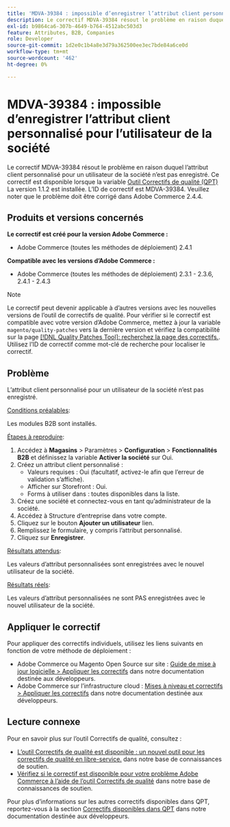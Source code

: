 ```yaml
---
title: 'MDVA-39384 : impossible d’enregistrer l’attribut client personnalisé pour l’utilisateur de la société'
description: Le correctif MDVA-39384 résout le problème en raison duquel l’attribut client personnalisé pour un utilisateur de la société n’est pas enregistré. Ce correctif est disponible lorsque l’[outil de correctifs de qualité (QPT)](/help/announcements/adobe-commerce-announcements/magento-quality-patches-released-new-tool-to-self-serve-quality-patches.md) 1.1.2 est installé. L’ID de correctif est MDVA-39384. Veuillez noter que le problème doit être corrigé dans Adobe Commerce 2.4.4.
exl-id: b9864ca6-307b-4649-b764-4512abc503d3
feature: Attributes, B2B, Companies
role: Developer
source-git-commit: 1d2e0c1b4a8e3d79a362500ee3ec7bde84a6ce0d
workflow-type: tm+mt
source-wordcount: '462'
ht-degree: 0%

---
```


# MDVA-39384 : impossible d’enregistrer l’attribut client personnalisé pour l’utilisateur de la société

Le correctif MDVA-39384 résout le problème en raison duquel l’attribut client personnalisé pour un utilisateur de la société n’est pas enregistré. Ce correctif est disponible lorsque la variable [Outil Correctifs de qualité (QPT)](/help/announcements/adobe-commerce-announcements/magento-quality-patches-released-new-tool-to-self-serve-quality-patches.md) La version 1.1.2 est installée. L’ID de correctif est MDVA-39384. Veuillez noter que le problème doit être corrigé dans Adobe Commerce 2.4.4.

## Produits et versions concernés

**Le correctif est créé pour la version Adobe Commerce :**

* Adobe Commerce (toutes les méthodes de déploiement) 2.4.1

**Compatible avec les versions d’Adobe Commerce :**

* Adobe Commerce (toutes les méthodes de déploiement) 2.3.1 - 2.3.6, 2.4.1 - 2.4.3

>[!NOTE]
>
>Le correctif peut devenir applicable à d’autres versions avec les nouvelles versions de l’outil de correctifs de qualité. Pour vérifier si le correctif est compatible avec votre version d’Adobe Commerce, mettez à jour la variable `magento/quality-patches` vers la dernière version et vérifiez la compatibilité sur la page [[!DNL Quality Patches Tool]: recherchez la page des correctifs.](https://devdocs.magento.com/quality-patches/tool.html#patch-grid). Utilisez l’ID de correctif comme mot-clé de recherche pour localiser le correctif.

## Problème

L’attribut client personnalisé pour un utilisateur de la société n’est pas enregistré.

<u>Conditions préalables</u>:

Les modules B2B sont installés.

<u>Étapes à reproduire</u>:

1. Accédez à **Magasins** > Paramètres > **Configuration** > **Fonctionnalités B2B** et définissez la variable **Activer la société** sur Oui.
1. Créez un attribut client personnalisé :
   * Valeurs requises : Oui (facultatif, activez-le afin que l’erreur de validation s’affiche).
   * Afficher sur Storefront : Oui.
   * Forms à utiliser dans : toutes disponibles dans la liste.
1. Créez une société et connectez-vous en tant qu’administrateur de la société.
1. Accédez à Structure d’entreprise dans votre compte.
1. Cliquez sur le bouton **Ajouter un utilisateur** lien.
1. Remplissez le formulaire, y compris l’attribut personnalisé.
1. Cliquez sur **Enregistrer**.

<u>Résultats attendus</u>:

Les valeurs d’attribut personnalisées sont enregistrées avec le nouvel utilisateur de la société.

<u>Résultats réels</u>:

Les valeurs d’attribut personnalisées ne sont PAS enregistrées avec le nouvel utilisateur de la société.

## Appliquer le correctif

Pour appliquer des correctifs individuels, utilisez les liens suivants en fonction de votre méthode de déploiement :

* Adobe Commerce ou Magento Open Source sur site : [Guide de mise à jour logicielle > Appliquer les correctifs](https://devdocs.magento.com/guides/v2.4/comp-mgr/patching/mqp.html) dans notre documentation destinée aux développeurs.
* Adobe Commerce sur l’infrastructure cloud : [Mises à niveau et correctifs > Appliquer les correctifs](https://devdocs.magento.com/cloud/project/project-patch.html) dans notre documentation destinée aux développeurs.

## Lecture connexe

Pour en savoir plus sur l’outil Correctifs de qualité, consultez :

* [L’outil Correctifs de qualité est disponible : un nouvel outil pour les correctifs de qualité en libre-service.](/help/announcements/adobe-commerce-announcements/magento-quality-patches-released-new-tool-to-self-serve-quality-patches.md) dans notre base de connaissances de soutien.
* [Vérifiez si le correctif est disponible pour votre problème Adobe Commerce à l’aide de l’outil Correctifs de qualité](/help/support-tools/patches-available-in-qpt-tool/check-patch-for-magento-issue-with-magento-quality-patches.md) dans notre base de connaissances de soutien.

Pour plus d’informations sur les autres correctifs disponibles dans QPT, reportez-vous à la section [Correctifs disponibles dans QPT](https://devdocs.magento.com/quality-patches/tool.html#patch-grid) dans notre documentation destinée aux développeurs.
